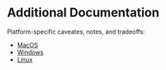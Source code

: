 # Additional Documentation

Platform-specific caveates, notes, and tradeoffs:

* [MacOS](./macos.md)
* [Windows](./windows.md)
* [Linux](./linux.md)
